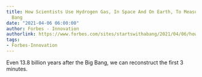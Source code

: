 ```yaml
---
title: How Scientists Use Hydrogen Gas, In Space And On Earth, To Measure The Big
  Bang
date: "2021-04-06 06:00:00"
author: Forbes - Innovation
authorlink: https://www.forbes.com/sites/startswithabang/2021/04/06/how-scientists-use-hydrogen-gas-in-space-and-on-earth-to-measure-the-big-bang/
tags:
- Forbes-Innovation
---
```

Even 13.8 billion years after the Big Bang, we can reconstruct the first 3 minutes.